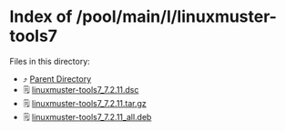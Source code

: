 
# Index of /pool/main/l/linuxmuster-tools7
Files in this directory:
- ⤴ [Parent Directory](../)
- 🗒 [linuxmuster-tools7_7.2.11.dsc](linuxmuster-tools7_7.2.11.dsc)
- 🗒 [linuxmuster-tools7_7.2.11.tar.gz](linuxmuster-tools7_7.2.11.tar.gz)
- 🗒 [linuxmuster-tools7_7.2.11_all.deb](linuxmuster-tools7_7.2.11_all.deb)

